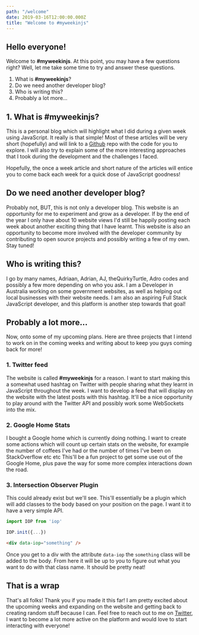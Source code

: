 ```yaml
---
path: "/welcome"
date: 2019-03-16T12:00:00.000Z
title: "Welcome to #myweekinjs"
---
```


## Hello everyone!

Welcome to **#myweekinjs**. At this point, you may have a few questions right? Well, let me take some time to try and answer these questions.

1. What is **#myweekinjs**?
2. Do we need another developer blog?
3. Who is writing this?
4. Probably a lot more...

## 1. What is #myweekinjs?

This is a personal blog which will highlight what I did during a given week using JavaScript. It really is that simple! Most of these articles will be very short (hopefully) and will link to a [Github](https://github.com/myweekinjs) repo with the code for you to explore. I will also try to explain some of the more interesting approaches that I took during the development and the challenges I faced.

Hopefully, the once a week article and short nature of the articles will entice you to come back each week for a quick dose of JavaScript goodness!

## Do we need another developer blog?

Probably not, BUT, this is not only a developer blog. This website is an opportunity for me to experiment and grow as a developer. If by the end of the year I only have about 10 website views I'd still be happily posting each week about another exciting thing that I have learnt. This website is also an opportunity to become more involved with the developer community by contributing to open source projects and possibly writing a few of my own. Stay tuned!

## Who is writing this?

I go by many names, Adriaan, Adrian, AJ, theQuirkyTurtle, Adro codes and possibly a few more depending on who you ask. I am a Developer in Australia working on some government websites, as well as helping out local businesses with their website needs. I am also an aspiring Full Stack JavaScript developer, and this platform is another step towards that goal!

## Probably a lot more...

Now, onto some of my upcoming plans. Here are three projects that I intend to work on in the coming weeks and writing about to keep you guys coming back for more!

### 1. Twitter feed

The website is called **#myweekinjs** for a reason. I want to start making this a somewhat used hashtag on Twitter with people sharing what they learnt in JavaScript throughout the week. I want to develop a feed that will display on the website with the latest posts with this hashtag. It'll be a nice opportunity to play around with the Twitter API and possibly work some WebSockets into the mix.

### 2. Google Home Stats

I bought a Google home which is currently doing nothing. I want to create some actions which will count up certain stats on the website, for example the number of coffees I've had or the number of times I've been on StackOverflow etc etc This'll be a fun project to get some use out of the Google Home, plus pave the way for some more complex interactions down the road.

### 3. Intersection Observer Plugin

This could already exist but we'll see. This'll essentially be a plugin which will add classes to the body based on your position on the page. I want it to have a very simple API.

```javascript
import IOP from 'iop'

IOP.init({...})
```
```html
<div data-iop="something" />
```

Once you get to a div with the attribute `data-iop` the `something` class will be added to the body. From here it will be up to you to figure out what you want to do with that class name. It should be pretty neat!

## That is a wrap

That's all folks! Thank you if you made it this far! I am pretty excited about the upcoming weeks and expanding on the website and getting back to creating random stuff because I can. Feel free to reach out to me on [Twitter](https://twitter.com/hurricane_int), I want to become a lot more active on the platform and would love to start interacting with everyone!